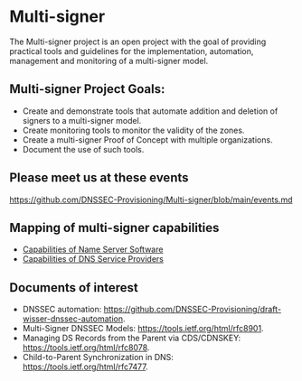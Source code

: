 # Multi-signer

The Multi-signer project is an open project with the goal of providing practical tools and guidelines for the implementation, automation, management and monitoring of a multi-signer model. 

## Multi-signer Project Goals:

- Create and demonstrate tools that automate addition and deletion of signers to a multi-signer model.
- Create monitoring tools to monitor the validity of the zones.
- Create a multi-signer Proof of Concept with multiple organizations.
- Document the use of such tools.

## Please meet us at these events
https://github.com/DNSSEC-Provisioning/Multi-signer/blob/main/events.md

## Mapping of multi-signer capabilities
- [Capabilities of Name Server Software](https://github.com/DNSSEC-Provisioning/Multi-signer/blob/main/capabilities_sw.md)
- [Capabilities of DNS Service Providers](https://github.com/DNSSEC-Provisioning/Multi-signer/blob/main/capabilities_saas.md)

## Documents of interest
- DNSSEC automation: https://github.com/DNSSEC-Provisioning/draft-wisser-dnssec-automation. 
- Multi-Signer DNSSEC Models: https://tools.ietf.org/html/rfc8901.  
- Managing DS Records from the Parent via CDS/CDNSKEY: https://tools.ietf.org/html/rfc8078.  
- Child-to-Parent Synchronization in DNS: https://tools.ietf.org/html/rfc7477.  

